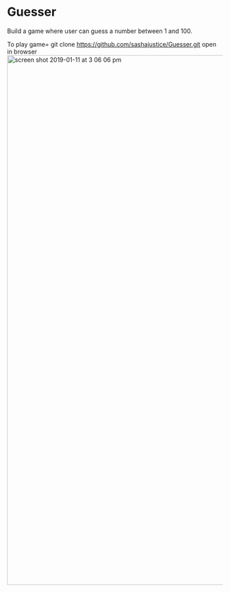# Guesser
Build a game where user can guess a number between 1 and 100. 

To play game=
git clone https://github.com/sashajustice/Guesser.git
open in browser
<img width="1234" alt="screen shot 2019-01-11 at 3 06 06 pm" src="https://user-images.githubusercontent.com/13405531/51079420-b1208e00-167b-11e9-847c-94234df9abe0.png">


